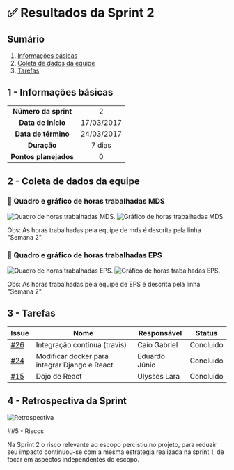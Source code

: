 

# ✅ Resultados da Sprint 2

## Sumário

1. [Informações básicas](#1---informações-básicas)
1. [Coleta de dados da equipe](#2---coleta-de-dados-da-equipe)
1. [Tarefas](#3---tarefas)

## 1 - Informações básicas

| | |
|:--:|:--:|
|**Número da sprint**|2|
|**Data de início**|17/03/2017|
|**Data de término**|24/03/2017|
|**Duração**|7 dias|
|**Pontos planejados**|0|

## 2 - Coleta de dados da equipe

 ### 🔵 Quadro e gráfico de horas trabalhadas MDS

![Quadro de horas trabalhadas MDS.](https://github.com/fga-gpp-mds/2018.1_Gestao_de_Internacoes_Cirurgicas_GIC/blob/docs/docs/documentos/imagens/sprint2/tabela-horas-MDS-sprint2.png)
![Gráfico de horas trabalhadas MDS.](https://github.com/fga-gpp-mds/2018.1_Gestao_de_Internacoes_Cirurgicas_GIC/blob/docs/docs/documentos/imagens/sprint2/grafico-horas-MDS-sprint2.png)

Obs: As horas trabalhadas pela equipe de mds é descrita pela linha "Semana 2".

### 🔵 Quadro e gráfico de horas trabalhadas EPS

![Quadro de horas trabalhadas EPS.](https://github.com/fga-gpp-mds/2018.1_Gestao_de_Internacoes_Cirurgicas_GIC/blob/docs/docs/documentos/imagens/sprint2/tabela-horas-eps-sprint2.png)
![Gráfico de horas trabalhadas EPS.](https://github.com/fga-gpp-mds/2018.1_Gestao_de_Internacoes_Cirurgicas_GIC/blob/docs/docs/documentos/imagens/sprint2/grafico-horas-EPS-sprint2.png)

Obs: As horas trabalhadas pela equipe de EPS é descrita pela linha "Semana 2".

## 3 - Tarefas

|Issue|Nome|Responsável|Status|
|----|-----|------------------|-----|
|[#26](https://github.com/fga-gpp-mds/2018.1_Gestao_de_Internacoes_Cirurgicas_GIC/issues/26)|Integração contínua (travis)|Caio Gabriel|Concluído|
|[#24](https://github.com/fga-gpp-mds/2018.1_Gestao_de_Internacoes_Cirurgicas_GIC/issues/24)|Modificar docker para integrar Django e React|Eduardo Júnio|Concluído|
|[#15](https://github.com/fga-gpp-mds/2018.1_Gerencia_mais/issues/15)|Dojo de React|Ulysses Lara|Concluído|



## 4 - Retrospectiva da Sprint
![Retrospectiva](https://github.com/fga-gpp-mds/2018.1_Gestao_de_Internacoes_Cirurgicas_GIC/blob/docs/docs/documentos/imagens/sprint2/retrospectiva.png)

##5 - Riscos

Na Sprint 2 o risco relevante ao escopo percistiu no projeto, para reduzir seu impacto continuou-se com a mesma estrategia realizada na sprint 1, de focar em aspectos independentes do escopo.
